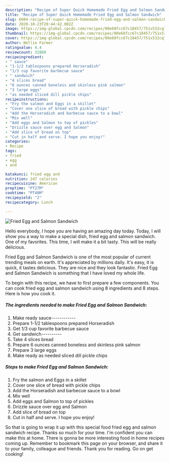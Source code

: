 ```yaml
---
description: "Recipe of Super Quick Homemade Fried Egg and Salmon Sandwich"
title: "Recipe of Super Quick Homemade Fried Egg and Salmon Sandwich"
slug: 6604-recipe-of-super-quick-homemade-fried-egg-and-salmon-sandwich
date: 2020-10-23T20:44:42.002Z
image: https://img-global.cpcdn.com/recipes/00e68fcc67c18457/751x532cq70/fried-egg-and-salmon-sandwich-recipe-main-photo.jpg
thumbnail: https://img-global.cpcdn.com/recipes/00e68fcc67c18457/751x532cq70/fried-egg-and-salmon-sandwich-recipe-main-photo.jpg
cover: https://img-global.cpcdn.com/recipes/00e68fcc67c18457/751x532cq70/fried-egg-and-salmon-sandwich-recipe-main-photo.jpg
author: Nellie Farmer
ratingvalue: 4.4
reviewcount: 32860
recipeingredient:
- " sauce"
- "1-1/2 tablespoons prepared Horseradish"
- "1/3 cup favorite barbecue sauce"
- " sandwich"
- "4 slices bread"
- "6 ounces canned boneless and skinless pink salmon"
- "3 large eggs"
- "as needed sliced dill pickle chips"
recipeinstructions:
- "Fry the salmon and Eggs in a skillet"
- "Cover one slice of bread with pickle chips"
- "Add the Horseradish and barbecue sauce to a bowl"
- "Mix well"
- "Add eggs and Salmon to top of pickles"
- "Drizzle sauce over egg and Salmon"
- "Add slice of bread on top"
- "Cut in half and serve. I hope you enjoy!"
categories:
- Recipe
tags:
- fried
- egg
- and

katakunci: fried egg and 
nutrition: 247 calories
recipecuisine: American
preptime: "PT27M"
cooktime: "PT40M"
recipeyield: "2"
recipecategory: Lunch

---
```



![Fried Egg and Salmon Sandwich](https://img-global.cpcdn.com/recipes/00e68fcc67c18457/751x532cq70/fried-egg-and-salmon-sandwich-recipe-main-photo.jpg)

Hello everybody, I hope you are having an amazing day today. Today, I will show you a way to make a special dish, fried egg and salmon sandwich. One of my favorites. This time, I will make it a bit tasty. This will be really delicious.



Fried Egg and Salmon Sandwich is one of the most popular of current trending meals on earth. It's appreciated by millions daily. It's easy, it is quick, it tastes delicious. They are nice and they look fantastic. Fried Egg and Salmon Sandwich is something that I have loved my whole life.


To begin with this recipe, we have to first prepare a few components. You can cook fried egg and salmon sandwich using 8 ingredients and 8 steps. Here is how you cook it.

<!--inarticleads1-->

##### The ingredients needed to make Fried Egg and Salmon Sandwich:

1. Make ready  sauce------------
1. Prepare 1-1/2 tablespoons prepared Horseradish
1. Get 1/3 cup favorite barbecue sauce
1. Get  sandwich----------
1. Take 4 slices bread
1. Prepare 6 ounces canned boneless and skinless pink salmon
1. Prepare 3 large eggs
1. Make ready as needed sliced dill pickle chips




<!--inarticleads2-->

##### Steps to make Fried Egg and Salmon Sandwich:

1. Fry the salmon and Eggs in a skillet
1. Cover one slice of bread with pickle chips
1. Add the Horseradish and barbecue sauce to a bowl
1. Mix well
1. Add eggs and Salmon to top of pickles
1. Drizzle sauce over egg and Salmon
1. Add slice of bread on top
1. Cut in half and serve. I hope you enjoy!




So that is going to wrap it up with this special food fried egg and salmon sandwich recipe. Thanks so much for your time. I'm confident you can make this at home. There is gonna be more interesting food in home recipes coming up. Remember to bookmark this page on your browser, and share it to your family, colleague and friends. Thank you for reading. Go on get cooking!
